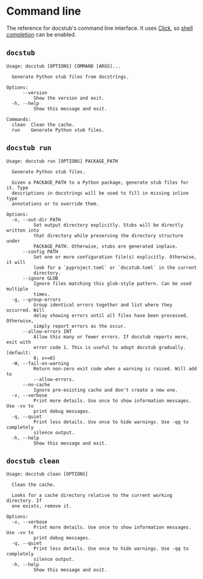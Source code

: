 # Command line

The reference for docstub's command line interface.
It uses [Click](https://click.palletsprojects.com/en/stable/), so [shell completion](https://click.palletsprojects.com/en/stable/shell-completion/) can be enabled.

## `docstub`

<!--- The following block is checked by the test suite --->
<!--- begin cli-docstub --->

```none
Usage: docstub [OPTIONS] COMMAND [ARGS]...

  Generate Python stub files from docstrings.

Options:
      --version
          Show the version and exit.
  -h, --help
          Show this message and exit.

Commands:
  clean  Clean the cache.
  run    Generate Python stub files.
```

<!--- end cli-docstub --->


## `docstub run`

<!--- The following block is checked by the test suite --->
<!--- begin cli-docstub-run --->

```none
Usage: docstub run [OPTIONS] PACKAGE_PATH

  Generate Python stub files.

  Given a PACKAGE_PATH to a Python package, generate stub files for it. Type
  descriptions in docstrings will be used to fill in missing inline type
  annotations or to override them.

Options:
  -o, --out-dir PATH
          Set output directory explicitly. Stubs will be directly written into
          that directory while preserving the directory structure under
          PACKAGE_PATH. Otherwise, stubs are generated inplace.
      --config PATH
          Set one or more configuration file(s) explicitly. Otherwise, it will
          look for a `pyproject.toml` or `docstub.toml` in the current
          directory.
      --ignore GLOB
          Ignore files matching this glob-style pattern. Can be used multiple
          times.
  -g, --group-errors
          Group identical errors together and list where they occurred. Will
          delay showing errors until all files have been processed. Otherwise,
          simply report errors as the occur.
      --allow-errors INT
          Allow this many or fewer errors. If docstub reports more, exit with
          error code 1. This is useful to adopt docstub gradually.   [default:
          0; x>=0]
  -W, --fail-on-warning
          Return non-zero exit code when a warning is raised. Will add to
          --allow-errors.
      --no-cache
          Ignore pre-existing cache and don't create a new one.
  -v, --verbose
          Print more details. Use once to show information messages. Use -vv to
          print debug messages.
  -q, --quiet
          Print less details. Use once to hide warnings. Use -qq to completely
          silence output.
  -h, --help
          Show this message and exit.
```

<!--- end cli-docstub-run --->


## `docstub clean`

<!--- The following block is checked by the test suite --->
<!--- begin cli-docstub-clean --->

```none
Usage: docstub clean [OPTIONS]

  Clean the cache.

  Looks for a cache directory relative to the current working directory. If
  one exists, remove it.

Options:
  -v, --verbose
          Print more details. Use once to show information messages. Use -vv to
          print debug messages.
  -q, --quiet
          Print less details. Use once to hide warnings. Use -qq to completely
          silence output.
  -h, --help
          Show this message and exit.
```

<!--- end cli-docstub-clean --->
